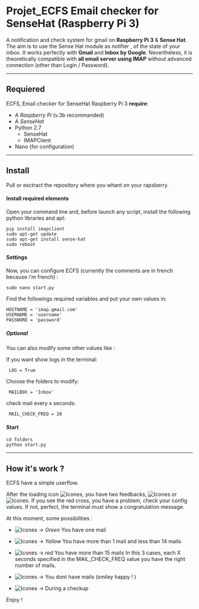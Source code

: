 # Projet_ECFS Email checker for SenseHat (Raspberry Pi 3)

A notification and check system for gmail on **Raspberry Pi 3** & **Sense Hat**.
The aim is to use the Sense Hat module as notifier , of the state of your inbox.
It works perfectly with **Gmail** and **Inbox by Google**. 
Nevertheless, it is theoretically compatible with **all email server using IMAP** without advanced connection (other than Login / Password).



_______



## Requiered

ECFS, Email checker for SenseHat Raspberry Pi 3 **require**:

+ A _Raspberry Pi_ (v.3b recommanded)
+ A _SenseHat_ 
+ Python 2.7
  + SenseHat
  + IMAPClient
+ Nano (for configuration)

_______

## Install

Pull or exctract the repository where you whant on your rapsberry.

#### Install required elements
Open your command line and, before launch any script, install the following python libraries and apt: 

    pip install imapclient
    sudo apt-get update
    sudo apt-get install sense-hat
    sudo reboot
    
    
#### Settings
Now, you can configure ECFS (currently the comments are in french because i'm french) :

    sudo nano start.py
    
    
Find the followings required variables and put your own values in: 

    HOSTNAME = 'imap.gmail.com' 
    USERNAME = 'username'
    PASSWORD = 'password' 
    

##### Optional 
You can also modify some other values like :
 
 If you want show logs in the terminal:
 
     LOG = True 
     
 Choose the folders to modify:
 
     MAILBOX = 'Inbox'
     
 check mail every x seconds:
 
     MAIL_CHECK_FREQ = 20

#### Start
    cd folders
    python start.py

_______

## How it's work ? 

ECFS have a simple userflow.

After the loading icon ![Icones](https://github.com/wladouche/Projet_ECFS/blob/master/hello.png), you have two feedbacks, ![Icones](https://github.com/wladouche/Projet_ECFS/blob/master/erreur.png) or  ![Icones](https://github.com/wladouche/Projet_ECFS/blob/master/done.png). If you see the red cross, you have a problem, check your config values. 
If not, perfect, the terminal must show a congratulation message. 

At this moment, some possibilities : 

 - ![Icones](https://github.com/wladouche/Projet_ECFS/blob/master/mail.png) -> *Green* You have one mail
 - ![Icones](https://github.com/wladouche/Projet_ECFS/blob/master/mailFew.png) -> *Yellow* You have more than 1 mail and less than 14 mails
 - ![Icones](https://github.com/wladouche/Projet_ECFS/blob/master/mailLot.png) -> *red* You have more than 15 mails
 In this 3 cases, each X seconds specified in the MAIL_CHECK_FREQ value you have the right number of mails. 
 
 - ![Icones](https://github.com/wladouche/Projet_ECFS/blob/master/nomail.png) -> You dont have mails (smiley happy ! ) 
 - ![Icones](https://github.com/wladouche/Projet_ECFS/blob/master/up.png) -> During a checkup


Enjoy ! 
